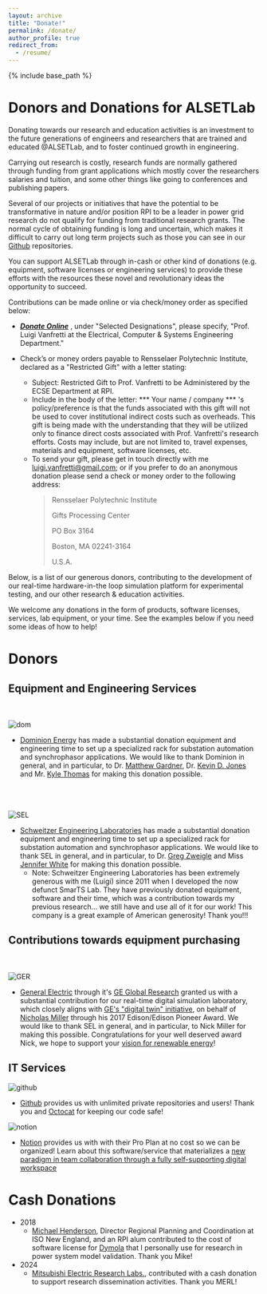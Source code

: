 ```yaml
---
layout: archive
title: "Donate!"
permalink: /donate/
author_profile: true
redirect_from:
  - /resume/
---
```

{% include base_path %}

# Donors and Donations for ALSETLab

Donating towards our research and education activities is an investment to the future generations of engineers and researchers that are trained and educated @ALSETLab, and to foster continued growth in engineering.

Carrying out research is costly, research funds are normally gathered through funding from grant applications which mostly cover the researchers salaries and tuition, and some other things like going to conferences and publishing papers.

Several of our projects or initiatives that have the potential to be transformative in nature and/or position RPI to be a leader in power grid research do not qualify for funding from traditional research grants. The normal cycle of obtaining funding is long and uncertain, which makes it difficult to carry out long term projects such as those you can see in our [Github](https://alsetlab.github.io/software/) repositories.

You can support ALSETLab through in-cash or other kind of donations (e.g. equipment, software licenses or engineering services) to provide these efforts with the resources these novel and revolutionary ideas the opportunity to succeed.​

Contributions can be made online or via check/money order as specified below:
  - ***[Donate Online](https://securelb.imodules.com/s/1225/mobile/mobile.aspx?sid=1225&gid=1&pgid=6795&dids=.101&bledit=1&sort=1)*** , under "Selected Designations", please specify, "Prof. Luigi Vanfretti at the Electrical, Computer & Systems Engineering Department."

  - Check’s or money orders payable to Rensselaer Polytechnic Institute, declared as a "Restricted Gift" with a letter stating:
    - Subject: Restricted Gift to Prof. Vanfretti to be Administered by the ECSE Department at RPI.
    - Include in the body of the letter: *** Your name / company *** 's policy/preference is that the funds associated with this gift will not be used to cover institutional indirect costs such as overheads. This gift is being made with the understanding that they will be utilized only to finance direct costs associated with Prof. Vanfretti's research efforts. Costs may include, but are not limited to, travel expenses, materials and equipment, software licenses, etc.
    - To send your gift, please get in touch directly with me <luigi.vanfretti@gmail.com>; or if you prefer to do an anonymous donation please send a check or money order to the following address:
      > Rensselaer Polytechnic Institute
      >
      > Gifts Processing Center
      >
      > PO Box 3164
      >
      > Boston, MA  02241-3164
      >
      > U.S.A.

Below, is a list of our generous donors, contributing to the development of our real-time hardware-in-the loop simulation platform for experimental testing, and our other research & education activities.

We welcome any donations in the form of products, software licenses, services, lab equipment, or your time. See the examples below if you need some ideas of how to help!

# Donors
## Equipment and Engineering Services
<br><br>
![dom](https://alsetlab.github.io/images/donors/DE_logo.png "DE Logo")
- [Dominion Energy](https://www.dominionenergy.com) has made a substantial donation equipment and engineering time to set up a specialized rack for substation automation and synchrophasor applications. We would like to thank Dominion in general, and in particular, to Dr. [Matthew Gardner](http://www.tdworld.com/overhead-transmission/born-engineer), Dr. [Kevin D. Jones](https://www.linkedin.com/in/kevindavidjones/) and Mr. [Kyle Thomas](https://www.linkedin.com/in/mkylethomas/) for making this donation possible.
<br><br>
<br><br>

![SEL](https://alsetlab.github.io/images/donors/SEL_logo.png "SEL Logo")
- [Schweitzer Engineering Laboratories]() has made a substantial donation equipment and engineering time to set up a specialized rack for substation automation and synchrophasor applications. We would like to thank SEL in general, and in particular, to Dr. [Greg Zweigle](https://www.linkedin.com/in/greg-zweigle-4211b064/) and Miss [Jennifer White](https://www.linkedin.com/in/jenniferawhite/) for making this donation possible.
  - Note: Schweitzer Engineering Laboratories has been extremely generous with me (Luigi) since 2011 when I developed the now defunct SmarTS Lab. They have previously donated equipment, software and their time, which was a contribution towards my previous research... we still have and use all of it for our work! This company is a great example of American generosity! Thank you!!!

## Contributions towards equipment purchasing
<br><br>
![GER](https://alsetlab.github.io/images/donors/GER_logo.png "GERC Logo")
- [General Electric](https://www.ge.com) through it's [GE Global Research](https://www.geglobalresearch.com) granted us with a substantial contribution for our real-time digital simulation laboratory, which closely aligns with [GE's "digital twin" initiative](https://www.ge.com/digital/industrial-internet/digital-twin), on behalf of [Nicholas Miller](https://www.linkedin.com/in/nicholas-miller-0517375a/) through his 2017 Edison/Edison Pioneer Award. We would like to thank SEL in general, and in particular, to Nick Miller for making this possible. Congratulations for your well deserved award Nick, we hope to support your [vision for renewable energy](https://www.ge.com/reports/experts-6-bright-ideas-golden-age-renewable-energy/)!

## IT Services
![github](https://alsetlab.github.io/images/donors/github_logo.png "Github Logo")
- [Github](http://github.com/) provides us with unlimited private repositories and users! Thank you and [Octocat](https://octodex.github.com) for keeping our code safe!

![notion](https://alsetlab.github.io/images/donors/notion_logo.png "Notion Logo")
- [Notion](https://www.notion.so) provides us with with their Pro Plan at no cost so we can be organized! Learn about this software/service that materializes a [new paradigm in team collaboration through a fully self-supporting digital workspace](https://medium.com/moonwalking-with-matt/notion-a-new-paradigm-for-working-in-teams-5f0417a38fe8)

# Cash Donations
- 2018
  - [Michael Henderson](https://www.linkedin.com/in/michael-henderson-58a8789a/), Director Regional Planning and Coordination at ISO New England, and an RPI alum contributed to the cost of software license for [Dymola](https://www.3ds.com/products-services/catia/products/dymola/) that I personally use for research in power system model validation. Thank you Mike!
- 2024
  - [Mitsubishi Electric Research Labs.](https://merl.com/), contributed with a cash donation to support research dissemination activities. Thank you MERL!
